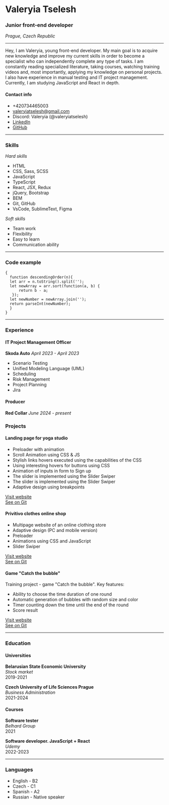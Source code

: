 # Valeryia Tselesh
### Junior front-end developer
*Prague, Czech Republic*

---
Hey, I am Valeryia, young front-end developer. My main goal is to acquire new knowledge and improve my current skills in order to become a specialist who can independently complete any type of tasks. I am constantly reading specialized literature, taking courses, watching training videos and, most importantly, applying my knowledge on personal projects. I also have experience in manual testing and IT project management. Currently, I am studying JavaScript and React in depth.

#### Contact info
* +420734465003
* valeryiatselesh@gmail.com
* Discord: Valeryia (@valeryiatselesh)
* [LinkedIn](https://www.linkedin.com/in/valeryiatselesh/)
* [GitHub](https://github.com/valeryiatselesh)
---
### Skills

*Hard skills*
* HTML
* CSS, Sass, SCSS
* JavaScript
* TypeScript
* React, JSX, Redux
* jQuery, Bootstrap
* BEM
* Git, GitHub
* VsCode, SublimeText, Figma

*Soft skills*
* Team work
* Flexibility
* Easy to learn
* Communication ability
---
### Code example 
```
{
  function descendingOrder(n){
  let arr = n.toString().split('');
  let newArray = arr.sort(function(a, b) {
      return b - a;
   });
  let newNumber = newArray.join('');
  return parseInt(newNumber);
  }
}
```
---
### Experience
#### IT Project Management Officer
**Skoda Auto**
*April 2023 - April 2023*
* Scenario Testing
* Unified Modeling Language (UML)
* Scheduling
* Risk Management
* Project Planning
* Jira

#### Producer
**Red Collar**
*June 2024 - present*

### Projects
#### Landing page for yoga studio 
* Preloader with animation
* Scroll Animation using CSS & JS
* Stylish links hovers executed using the capabilities of the CSS
* Using interesting hovers for buttons using CSS
* Animation of inputs in form to Sign up
* The slider is implemented using the Slider Swiper
* The slider is implemented using the Slider Swiper
* Adaptive design using breakpoints

[Visit website](https://valeryiatselesh.github.io/Yoga-Place/)\
[See on Git](https://github.com/valeryiatselesh/Yoga-Place)
#### Privitivo clothes online shop
* Multipage website of an online clothing store
* Adaptive design (PC and mobile version)
* Preloader
* Animations using CSS and JavaScript
* Slider Swiper

[Visit website](https://valeryiatselesh.github.io/online-store_primitive/)\
[See on Git](https://github.com/valeryiatselesh/online-store_primitive)

#### Game "Catch the bubble"
Training project - game "Catch the bubble". Key features:
* Ability to choose the time duration of one round
* Automatic generation of bubbles with random size and color
* Timer counting down the time until the end of the round
* Score result

[Visit website](https://valeryiatselesh.github.io/game-catch-bubble/)\
[See on Git](https://github.com/valeryiatselesh/game-catch-bubble)

---
### Education
#### Universities
**Belarusian State Economic University**\
*Stock market*\
2019-2021

**Czech University of Life Sciences Prague**\
*Business Administration*\
2021-2024

#### Courses
**Software tester**\
*Belhard Group*\
2021

**Software developer. JavaScript + React**\
*Udemy*\
2022-2023

---
### Languages
* English - B2
* Czech - C1
* Spanish - A2
* Russian - Native speaker
